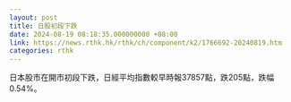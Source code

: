 ```yaml
---
layout: post
title: 日股初段下跌
date: 2024-08-19 08:18:35.000000000 +08:00
link: https://news.rthk.hk/rthk/ch/component/k2/1766692-20240819.htm
categories: rthk
---
```


日本股市在開市初段下跌，日經平均指數較早時報37857點，跌205點，跌幅0.54%。
